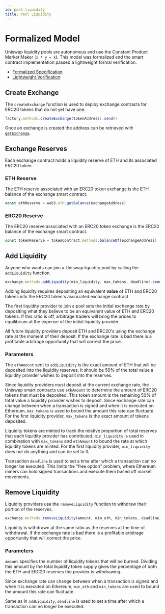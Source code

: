 ```yaml
---
id: pool-liquidity
title: Pool Liquidity
---
```


# Formalized Model

Uniswap liquidity pools are autonomous and use the Constant Product Market Maker \(`x * y = k`\). This model was formalized and the smart contract implementation passed a lightweight formal verification.

- [Formalized Specification](https://github.com/runtimeverification/verified-smart-contracts/blob/uniswap/uniswap/x-y-k.pdf)
- [Lightweight Verification](https://github.com/runtimeverification/verified-smart-contracts/tree/uniswap/uniswap/results)

## Create Exchange

The `createExchange` function is used to deploy exchange contracts for ERC20 tokens that do not yet have one.

```javascript
factory.methods.createExchange(tokenAddress).send()
```

Once an exchange is created the address can be retrieved with [`getExchange`](connect-to-uniswap/#get-exchange-address).

## Exchange Reserves

Each exchange contract holds a liquidity reserve of ETH and its associated ERC20 token.

### ETH Reserve

The ETH reserve associated with an ERC20 token exchange is the ETH balance of the exchange smart contract.

```javascript
const ethReserve = web3.eth.getBalance(exchangeAddress)
```

### ERC20 Reserve

The ERC20 reserve associated with an ERC20 token exchange is the ERC20 balance of the exchange smart contract.

```javascript
const tokenReserve = tokenContract.methods.balanceOf(exchangeAddress)
```

## Add Liquidity

Anyone who wants can join a Uniswap liquidity pool by calling the `addLiquidity` function.

```javascript
exchange.methods.addLiquidity(min_liquidity, max_tokens, deadline).send({ value: ethAmount })
```

Adding liquidity requires depositing an equivalent **value** of ETH and ERC20 tokens into the ERC20 token's associated exchange contract.

The first liquidity provider to join a pool sets the initial exchange rate by depositing what they believe to be an equivalent value of ETH and ERC20 tokens. If this ratio is off, arbitrage traders will bring the prices to equilibrium at the expense of the initial liquidity provider.

All future liquidity providers deposit ETH and ERC20's using the exchange rate at the moment of their deposit. If the exchange rate is bad there is a profitable arbitrage opportunity that will correct the price.

### Parameters

The `ethAmount` sent to `addLiquidity` is the exact amount of ETH that will be deposited into the liquidity reserves. It should be 50% of the total value a liquidity provider wishes to deposit into the reserves.

Since liquidity providers must deposit at the current exchange rate, the Uniswap smart contracts use `ethAmount` to determine the amount of ERC20 tokens that must be deposited. This token amount is the remaining 50% of total value a liquidity provider wishes to deposit. Since exchange rate can change between when a transaction is signed and when it is executed on Ethereum, `max_tokens` is used to bound the amount this rate can fluctuate. For the first liquidity provider, `max_tokens` is the exact amount of tokens deposited.

Liquidity tokens are minted to track the relative proportion of total reserves that each liquidity provider has contributed. `min_liquidity` is used in combination with `max_tokens` and `ethAmount` to bound the rate at which liquidity tokens are minted. For the first liquidity provider, `min_liquidity` does not do anything and can be set to 0.

Transaction `deadline` is used to set a time after which a transaction can no longer be executed. This limits the "free option" problem, where Ethereum miners can hold signed transactions and execute them based off market movements.

## Remove Liquidity

Liquidity providers use the `removeLiquidity` function to withdraw their portion of the reserves.

```javascript
exchange.methods.removeLiquidity(amount, min_eth, min_tokens, deadline).send()
```

Liquidity is withdrawn at the same ratio as the reserves at the time of withdrawal. If the exchange rate is bad there is a profitable arbitrage opportunity that will correct the price.

### Parameters

`amount` specifies the number of liquidity tokens that will be burned. Dividing this amount by the total liquidity token supply gives the percentage of both the ETH and ERC20 reserves the provider is withdrawing.

Since exchange rate can change between when a transaction is signed and when it is executed on Ethereum, `min_eth` and `min_tokens` are used to bound the amount this rate can fluctuate.

Same as in `addLiquidity`, `deadline` is used to set a time after which a transaction can no longer be executed.
